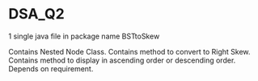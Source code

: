 # DSA_Q2
1 single java file in package name BSTtoSkew

Contains Nested Node Class.
Contains method to convert to Right Skew.
Contains method to display in ascending order or descending order. Depends on requirement.
